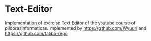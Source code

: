 # Text-Editor

Implementation of exercise Text Editor of the youtube course of pildorasinformaticas.
Implemented by https://github.com/Wyuuri and https://github.com/fabbo-repo

